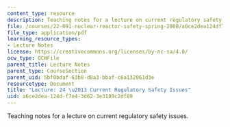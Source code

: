 ```yaml
---
content_type: resource
description: Teaching notes for a lecture on current regulatory safety issues.
file: /courses/22-091-nuclear-reactor-safety-spring-2008/a6ce2dea124df7e43d623e3189c2df89_MIT22_091S08_lec24note.pdf
file_type: application/pdf
learning_resource_types:
- Lecture Notes
license: https://creativecommons.org/licenses/by-nc-sa/4.0/
ocw_type: OCWFile
parent_title: Lecture Notes
parent_type: CourseSection
parent_uid: 5bf0bdaf-63b8-d8a3-bbaf-c6a132061d3e
resourcetype: Document
title: "Lecture: 24 \u2013 Current Regulatory Safety Issues"
uid: a6ce2dea-124d-f7e4-3d62-3e3189c2df89
---
```

Teaching notes for a lecture on current regulatory safety issues.
